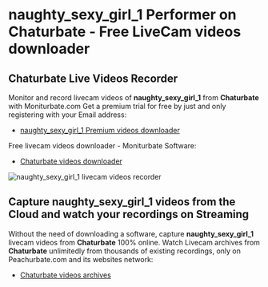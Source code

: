 # naughty_sexy_girl_1 Performer on Chaturbate - Free LiveCam videos downloader

## Chaturbate Live Videos Recorder

Monitor and record livecam videos of **naughty_sexy_girl_1** from **Chaturbate** with Moniturbate.com
Get a premium trial for free by just and only registering with your Email address:
* [naughty_sexy_girl_1 Premium videos downloader](https://moniturbate.com/request-demo-licence-key.html)

Free livecam videos downloader - Moniturbate Software:
* [Chaturbate videos downloader](https://moniturbate.com/moniturbate-download-software.html)

![naughty_sexy_girl_1 livecam videos recorder](https://peachurnet.com/templates/moniturbate-software.png)


## Capture naughty_sexy_girl_1 videos from the Cloud and watch your recordings on Streaming

Without the need of downloading a software, capture **naughty_sexy_girl_1** livecam videos from **Chaturbate** 100% online.
Watch Livecam archives from **Chaturbate** unlimitedly from thousands of existing recordings, only on Peachurbate.com and its websites network:
* [Chaturbate videos archives](https://peachurnet.com/)
